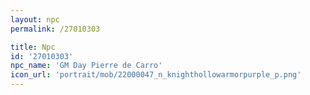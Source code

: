 ```yaml
---
layout: npc
permalink: /27010303

title: Npc
id: '27010303'
npc_name: 'GM Day Pierre de Carro'
icon_url: 'portrait/mob/22000047_n_knighthollowarmorpurple_p.png'
---
```

